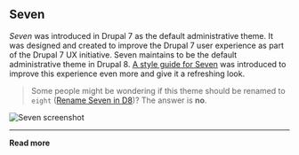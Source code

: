 ## Seven

*Seven* was introduced in Drupal 7 as the default administrative theme. It was designed and created to improve the Drupal 7 user experience as part of the Drupal 7 UX initiative. Seven maintains to be the default administrative theme in Drupal 8. [A style guide for Seven](https://groups.drupal.org/node/283223) was introduced to improve this experience even more and give it a refreshing look.

> Some people might be wondering if this theme should be renamed to `eight` ([Rename Seven in D8](https://www.drupal.org/node/1297428))? The answer is **no**.

![Seven screenshot](https://raw.githubusercontent.com/sqndr/d8-theming-guide/master/img/seven.png)

***

**Read more**


